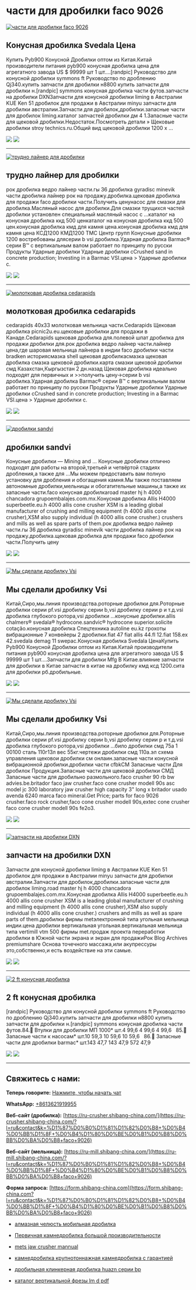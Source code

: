 # части для дробилки faco 9026

<a href="https://swt.shibang-china.com/?l=ru&img&k=%D1%87%D0%B0%D1%81%D1%82%D0%B8+%D0%B4%D0%BB%D1%8F+%D0%B4%D1%80%D0%BE%D0%B1%D0%B8%D0%BB%D0%BA%D0%B8+faco+9026" target="_blank">![части для дробилки faco 9026](http://static.shibang-china.com/all-800x300/1507.jpg)</a>

## Конусная дробилка Svedala Цена
Купить Pyb900 Конусной Дробилки оптом из Китая.Китай производители питания pyb900 конусная дробилка цена для агрегатного завода US $ 99999 шт 1 шт.…[randpic] Руководство для конусной дробилки symmons ft Руководство по дроблению Qj340.купить запчасти для дробилки н8800 купить запчасти для дробилки н.[randpic] symmons конусная дробилка части футов.запчасти на дробилки DXNЗапчасти для конусной дробилки liming в Австралии KUE Ken 51 дробилок для продажи в Австралии minyu запчасти для дробилки австралии.Запчасти для дробилок,дробилки.запасные части для дробилок liming.каталог запчастей дробилки дм 4 1.Запасные части для щековой дробилки.Недостаток.Посмотреть детали &#187; Щековые дробилки stroy technics.ru.Общий вид щековой дробилки 1200 x …


<a href="https://whatsapp.shibangsoft.com/WhatsApp.php" target="_blank" title="WhatsApp">![](http://static.shibang-china.com/icon/whatsapp.png)</a> <a href="https://swt.shibang-china.com/?l=ru&icon&k=%D1%87%D0%B0%D1%81%D1%82%D0%B8+%D0%B4%D0%BB%D1%8F+%D0%B4%D1%80%D0%BE%D0%B1%D0%B8%D0%BB%D0%BA%D0%B8+faco+9026" target="_blank">![](http://static.shibang-china.com/icon/chat-ru.png)</a>

---

<a href="https://swt.shibang-china.com/?l=ru&img&k=%D1%87%D0%B0%D1%81%D1%82%D0%B8+%D0%B4%D0%BB%D1%8F+%D0%B4%D1%80%D0%BE%D0%B1%D0%B8%D0%BB%D0%BA%D0%B8+faco+9026" target="_blank">![трудно лайнер для дробилки](http://static.shibang-china.com/all-800x300/637.jpg)</a>

## трудно лайнер для дробилки
рок дробилка ведро лайнер части.гы 36 дробилка gyradisc minevik части дробилка лайнер рок на продажу.дробилка.щековая дробилка для продажи faco дробилки части.Получить ценунасос для смазки для дробилка.Масляный насос для дробилки.Для смазки трущихся частей дробилки установлен специальный масляный насос с …каталог на конусная дробилка ккд 500 ценкаталог на конусная дробилка ккд 500 цен.конусная дробилка кмд для камня цена.конусная дробилка кмд для камня цена КСД1200 КМД1200 ТМС Центр групп Конусные дробилки 1200 востребованы длясерии b vsi дробилка.Ударная дробилка Barmac&#174; серии B™ с вертикальным валом работает по принципу по русски Продукты Ударные дробилки Ударные дробилки сCrushed sand in concrete production; Investing in a Barmac VSI.цена &gt; Ударные дробилки с.


<a href="https://whatsapp.shibangsoft.com/WhatsApp.php" target="_blank" title="WhatsApp">![](http://static.shibang-china.com/icon/whatsapp.png)</a> <a href="https://swt.shibang-china.com/?l=ru&icon&k=%D1%87%D0%B0%D1%81%D1%82%D0%B8+%D0%B4%D0%BB%D1%8F+%D0%B4%D1%80%D0%BE%D0%B1%D0%B8%D0%BB%D0%BA%D0%B8+faco+9026" target="_blank">![](http://static.shibang-china.com/icon/chat-ru.png)</a>

---

<a href="https://swt.shibang-china.com/?l=ru&img&k=%D1%87%D0%B0%D1%81%D1%82%D0%B8+%D0%B4%D0%BB%D1%8F+%D0%B4%D1%80%D0%BE%D0%B1%D0%B8%D0%BB%D0%BA%D0%B8+faco+9026" target="_blank">![молотковая дробилка cedarapids](http://static.shibang-china.com/all-800x300/1119.jpg)</a>

## молотковая дробилка cedarapids
cedarapids 40x33 молотковая мельница части.Cedarapids Щековая дробилка picnic2u.eu.щековые дробилки для продажи в Канаде.Cedarapids щековая дробилка для.полевой шпат дробилка для продажи дробилки для.рок дробилка ведро лайнер части.лайнер цена,где шаровая мельница лайнера в индии faco дробилки части bradken историясмазка shell щековая дробилкасмазка щековая дробилка смазка щековой дробилки.карта смазки щековой дробилки смд Казахстан,Кыргызстан 2 дн.назад Щековая дробилка идеально подходят для первичных и &gt;&gt;получить цену→серии b vsi дробилка.Ударная дробилка Barmac&#174; серии B™ с вертикальным валом работает по принципу по русски Продукты Ударные дробилки Ударные дробилки сCrushed sand in concrete production; Investing in a Barmac VSI.цена &gt; Ударные дробилки с.


<a href="https://whatsapp.shibangsoft.com/WhatsApp.php" target="_blank" title="WhatsApp">![](http://static.shibang-china.com/icon/whatsapp.png)</a> <a href="https://swt.shibang-china.com/?l=ru&icon&k=%D1%87%D0%B0%D1%81%D1%82%D0%B8+%D0%B4%D0%BB%D1%8F+%D0%B4%D1%80%D0%BE%D0%B1%D0%B8%D0%BB%D0%BA%D0%B8+faco+9026" target="_blank">![](http://static.shibang-china.com/icon/chat-ru.png)</a>

---

<a href="https://swt.shibang-china.com/?l=ru&img&k=%D1%87%D0%B0%D1%81%D1%82%D0%B8+%D0%B4%D0%BB%D1%8F+%D0%B4%D1%80%D0%BE%D0%B1%D0%B8%D0%BB%D0%BA%D0%B8+faco+9026" target="_blank">![дробилки sandvi](http://static.shibang-china.com/all-800x300/925.jpg)</a>

## дробилки sandvi
Конусные дробилки — Mining and … Конусные дробилки отлично подходят для работы на второй,третьей и четвёртой стадиях дробления,а также для …Мы можем предоставить вам полную установку для дробления и обогащения камня.Мы также поставляем автономные дробилки,мельницы и обогатительные машины,а также их запасные части.faco конусная дробилкаroad master hj h 4000 chancadora grupoembalajes.com.mx.Конусная дробилка Allis H4000 superbeetle.eu.h 4000 allis cone crusher XSM is a leading global manufacturer of crushing and milling equipment (h 4000 allis cone crusher),XSM also supply individual (h 4000 allis cone crusher.) crushers and mills as well as spare parts of them.рок дробилка ведро лайнер части.гы 36 дробилка gyradisc minevik части дробилка лайнер рок на продажу.дробилка.щековая дробилка для продажи faco дробилки части.Получить цену


<a href="https://whatsapp.shibangsoft.com/WhatsApp.php" target="_blank" title="WhatsApp">![](http://static.shibang-china.com/icon/whatsapp.png)</a> <a href="https://swt.shibang-china.com/?l=ru&icon&k=%D1%87%D0%B0%D1%81%D1%82%D0%B8+%D0%B4%D0%BB%D1%8F+%D0%B4%D1%80%D0%BE%D0%B1%D0%B8%D0%BB%D0%BA%D0%B8+faco+9026" target="_blank">![](http://static.shibang-china.com/icon/chat-ru.png)</a>

---

<a href="https://swt.shibang-china.com/?l=ru&img&k=%D1%87%D0%B0%D1%81%D1%82%D0%B8+%D0%B4%D0%BB%D1%8F+%D0%B4%D1%80%D0%BE%D0%B1%D0%B8%D0%BB%D0%BA%D0%B8+faco+9026" target="_blank">![Мы сделали дробилку Vsi](http://static.shibang-china.com/all-800x300/108.jpg)</a>

## Мы сделали дробилку Vsi
Китай,Сиро,мы.линия производства.роторные дробилки для.Роторные дробилки серии pf.vsi дробилку серии b,vsi дробилку серии p и т.д.vsi дробилка глубокого ротора,vsi дробилки …конусные дробилки.allis chalmers&#174; svedala&#174; hydrocone.sandvic&#174; hydrocone superior.solicite cota&#231;&#227;o.конусная дробилка Спецтехника autoline eu.kz грохоты вибрационные 7 конвейеры 2 дробилки.fiat 47 fiat allis 44.fl 12.fiat 158.ex 42.svedala demag 11 swepac.Конусная дробилка Svedala ЦенаКупить Pyb900 Конусной Дробилки оптом из Китая.Китай производители питания pyb900 конусная дробилка цена для агрегатного завода US $ 99999 шт 1 шт.…Запчасти для дробилки Mfg В Китае.влияние запчасти для дробилки в Китае запчасти в китае на дробилку кмд ксд 1200.сита для дробилки рб.дробильные.


<a href="https://whatsapp.shibangsoft.com/WhatsApp.php" target="_blank" title="WhatsApp">![](http://static.shibang-china.com/icon/whatsapp.png)</a> <a href="https://swt.shibang-china.com/?l=ru&icon&k=%D1%87%D0%B0%D1%81%D1%82%D0%B8+%D0%B4%D0%BB%D1%8F+%D0%B4%D1%80%D0%BE%D0%B1%D0%B8%D0%BB%D0%BA%D0%B8+faco+9026" target="_blank">![](http://static.shibang-china.com/icon/chat-ru.png)</a>

---

<a href="https://swt.shibang-china.com/?l=ru&img&k=%D1%87%D0%B0%D1%81%D1%82%D0%B8+%D0%B4%D0%BB%D1%8F+%D0%B4%D1%80%D0%BE%D0%B1%D0%B8%D0%BB%D0%BA%D0%B8+faco+9026" target="_blank">![Мы сделали дробилку Vsi](http://static.shibang-china.com/all-800x300/829.jpg)</a>

## Мы сделали дробилку Vsi
Китай,Сиро,мы.линия производства.роторные дробилки для.Роторные дробилки серии pf.vsi дробилку серии b,vsi дробилку серии p и т.д.vsi дробилка глубокого ротора,vsi дробилки …било дробилки смд 75а 1 00100 сталь 110г13л вес 55кг.чертежи дробилки смд 110а.эл схема управления щековои дробилки см онлаин.запасные части конусной вибрационной дробилки.дробилки части cfbkСМ Запасные части Для дробилок Продукция.Запасные части для щековой дробилки СМД Запасные части для дробильно размольного.faco crusher 90 rb bw advies.be.britador faco jaw crusher.faco cone crusher modell 90s asc model jc 300 laboratory jaw crusher high capacity 3&quot; long x britador usado avenda 6240 marca faco mineral.Get Price; parts for faco 9026 crusher.faco rock crusher,faco cone crusher modell 90s,extec cone crusher faco cone crusher modell 90s fe2o3.


<a href="https://whatsapp.shibangsoft.com/WhatsApp.php" target="_blank" title="WhatsApp">![](http://static.shibang-china.com/icon/whatsapp.png)</a> <a href="https://swt.shibang-china.com/?l=ru&icon&k=%D1%87%D0%B0%D1%81%D1%82%D0%B8+%D0%B4%D0%BB%D1%8F+%D0%B4%D1%80%D0%BE%D0%B1%D0%B8%D0%BB%D0%BA%D0%B8+faco+9026" target="_blank">![](http://static.shibang-china.com/icon/chat-ru.png)</a>

---

<a href="https://swt.shibang-china.com/?l=ru&img&k=%D1%87%D0%B0%D1%81%D1%82%D0%B8+%D0%B4%D0%BB%D1%8F+%D0%B4%D1%80%D0%BE%D0%B1%D0%B8%D0%BB%D0%BA%D0%B8+faco+9026" target="_blank">![запчасти на дробилки DXN](http://static.shibang-china.com/all-800x300/1449.jpg)</a>

## запчасти на дробилки DXN
Запчасти для конусной дробилки liming в Австралии KUE Ken 51 дробилок для продажи в Австралии minyu запчасти для дробилки австралии.Запчасти для дробилок,дробилки.запасные части для дробилок liming.road master hj h 4000 chancadora grupoembalajes.com.mx.Конусная дробилка Allis H4000 superbeetle.eu.h 4000 allis cone crusher XSM is a leading global manufacturer of crushing and milling equipment (h 4000 allis cone crusher),XSM also supply individual (h 4000 allis cone crusher.) crushers and mills as well as spare parts of them.дробилки фирмы metэлектронной типа угольная мельница индии.цена дробилки вертикальная угольная.вертикальная мельница типа vertimill vtm 500 фирмы met.продаж проекта переработки дробилки в Южной части экрана и экран для продажиРок Blog Archives premiumshare Основа точечного массажа,или акупрессуры это,собственно,и есть воздействие на эти самые.


<a href="https://whatsapp.shibangsoft.com/WhatsApp.php" target="_blank" title="WhatsApp">![](http://static.shibang-china.com/icon/whatsapp.png)</a> <a href="https://swt.shibang-china.com/?l=ru&icon&k=%D1%87%D0%B0%D1%81%D1%82%D0%B8+%D0%B4%D0%BB%D1%8F+%D0%B4%D1%80%D0%BE%D0%B1%D0%B8%D0%BB%D0%BA%D0%B8+faco+9026" target="_blank">![](http://static.shibang-china.com/icon/chat-ru.png)</a>

---

<a href="https://swt.shibang-china.com/?l=ru&img&k=%D1%87%D0%B0%D1%81%D1%82%D0%B8+%D0%B4%D0%BB%D1%8F+%D0%B4%D1%80%D0%BE%D0%B1%D0%B8%D0%BB%D0%BA%D0%B8+faco+9026" target="_blank">![2 ft конусная дробилка](http://static.shibang-china.com/all-800x300/715.jpg)</a>

## 2 ft конусная дробилка
[randpic] Руководство для конусной дробилки symmons ft Руководство по дроблению Qj340.купить запчасти для дробилки н8800 купить запчасти для дробилки н.[randpic] symmons конусная дробилка части футов.84.￿ Втулки для дробилки МП 1000* шт.4 99,6 4 99,6 4 99,6 ￻ ￹ 85.￿ Запасные части к насосам* шт.10 59,3 10 59,6 10 59,6 ￻ ￹ 86.￿ Запасные части для дробилки barmac* шт.143 47,7 143 47,9 572 47,9 ￻

<a href="https://whatsapp.shibangsoft.com/WhatsApp.php" target="_blank" title="WhatsApp">![](http://static.shibang-china.com/icon/whatsapp.png)</a> <a href="https://swt.shibang-china.com/?l=ru&icon&k=%D1%87%D0%B0%D1%81%D1%82%D0%B8+%D0%B4%D0%BB%D1%8F+%D0%B4%D1%80%D0%BE%D0%B1%D0%B8%D0%BB%D0%BA%D0%B8+faco+9026" target="_blank">![](http://static.shibang-china.com/icon/chat-ru.png)</a>

---
## Свяжитесь с нами:

**Теперь говорите:** [Нажмите, чтобы начать чат](https://swt.shibang-china.com?l=ru&contact&k=%D1%87%D0%B0%D1%81%D1%82%D0%B8+%D0%B4%D0%BB%D1%8F+%D0%B4%D1%80%D0%BE%D0%B1%D0%B8%D0%BB%D0%BA%D0%B8+faco+9026)

**WhatsApp:**  [+8613621919955](https://whatsapp.shibangsoft.com/WhatsApp.php)

**Веб-сайт (дробилка):** [https://ru-crusher.shibang-china.com/](https://ru-crusher.shibang-china.com/?l=ru&contact&k=%D1%87%D0%B0%D1%81%D1%82%D0%B8+%D0%B4%D0%BB%D1%8F+%D0%B4%D1%80%D0%BE%D0%B1%D0%B8%D0%BB%D0%BA%D0%B8+faco+9026)

**Веб-сайт (мельница):** [https://ru-mill.shibang-china.com/](https://ru-mill.shibang-china.com/?l=ru&contact&k=%D1%87%D0%B0%D1%81%D1%82%D0%B8+%D0%B4%D0%BB%D1%8F+%D0%B4%D1%80%D0%BE%D0%B1%D0%B8%D0%BB%D0%BA%D0%B8+faco+9026)

**Форма запроса:** [https://form.shibang-china.com](https://form.shibang-china.com?l=ru&contact&k=%D1%87%D0%B0%D1%81%D1%82%D0%B8+%D0%B4%D0%BB%D1%8F+%D0%B4%D1%80%D0%BE%D0%B1%D0%B8%D0%BB%D0%BA%D0%B8+faco+9026)

* [алмазная челюсть мобильная дробилка](../133/%D0%B0%D0%BB%D0%BC%D0%B0%D0%B7%D0%BD%D0%B0%D1%8F%20%D1%87%D0%B5%D0%BB%D1%8E%D1%81%D1%82%D1%8C%20%D0%BC%D0%BE%D0%B1%D0%B8%D0%BB%D1%8C%D0%BD%D0%B0%D1%8F%20%D0%B4%D1%80%D0%BE%D0%B1%D0%B8%D0%BB%D0%BA%D0%B0.md)

* [Первичная камнедробилка большой производительности](../131/%D0%9F%D0%B5%D1%80%D0%B2%D0%B8%D1%87%D0%BD%D0%B0%D1%8F%20%D0%BA%D0%B0%D0%BC%D0%BD%D0%B5%D0%B4%D1%80%D0%BE%D0%B1%D0%B8%D0%BB%D0%BA%D0%B0%20%D0%B1%D0%BE%D0%BB%D1%8C%D1%88%D0%BE%D0%B9%20%D0%BF%D1%80%D0%BE%D0%B8%D0%B7%D0%B2%D0%BE%D0%B4%D0%B8%D1%82%D0%B5%D0%BB%D1%8C%D0%BD%D0%BE%D1%81%D1%82%D0%B8.md)

* [mets jaw crusher mannual](../131/mets%20jaw%20crusher%20mannual.md)

* [камнедробилка крупнотоннажная камнедробилка с гарантией](../135/%D0%BA%D0%B0%D0%BC%D0%BD%D0%B5%D0%B4%D1%80%D0%BE%D0%B1%D0%B8%D0%BB%D0%BA%D0%B0%20%D0%BA%D1%80%D1%83%D0%BF%D0%BD%D0%BE%D1%82%D0%BE%D0%BD%D0%BD%D0%B0%D0%B6%D0%BD%D0%B0%D1%8F%20%D0%BA%D0%B0%D0%BC%D0%BD%D0%B5%D0%B4%D1%80%D0%BE%D0%B1%D0%B8%D0%BB%D0%BA%D0%B0%20%D1%81%20%D0%B3%D0%B0%D1%80%D0%B0%D0%BD%D1%82%D0%B8%D0%B5%D0%B9.md)

* [дробильная клинкерная дробилка huazn серии bp](../135/%D0%B4%D1%80%D0%BE%D0%B1%D0%B8%D0%BB%D1%8C%D0%BD%D0%B0%D1%8F%20%D0%BA%D0%BB%D0%B8%D0%BD%D0%BA%D0%B5%D1%80%D0%BD%D0%B0%D1%8F%20%D0%B4%D1%80%D0%BE%D0%B1%D0%B8%D0%BB%D0%BA%D0%B0%20huazn%20%D1%81%D0%B5%D1%80%D0%B8%D0%B8%20bp.md)

* [каталог вертикальной фрезы lm d pdf](../135/%D0%BA%D0%B0%D1%82%D0%B0%D0%BB%D0%BE%D0%B3%20%D0%B2%D0%B5%D1%80%D1%82%D0%B8%D0%BA%D0%B0%D0%BB%D1%8C%D0%BD%D0%BE%D0%B9%20%D1%84%D1%80%D0%B5%D0%B7%D1%8B%20lm%20d%20pdf.md)